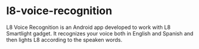 l8-voice-recognition
====================

L8 Voice Recognition is an Android app developed to work with L8 Smartlight gadget.
It recognizes your voice both in English and Spanish and then lights L8 according to the speaken words.
